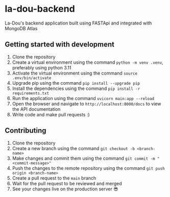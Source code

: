 # la-dou-backend
La-Dou's backend application built using FASTApi and integrated with MongoDB Atlas

## Getting started with development
1. Clone the repository
2. Create a virtual environment using the command `python -m venv .venv`, preferably using python 3.11
3. Activate the virtual environment using the command `source .env/bin/activate`
4. Upgrade pip using the command `pip install --upgrade pip`
5. Install the dependencies using the command `pip install -r requirements.txt`
6. Run the application using the command `uvicorn main:app --reload`
7. Open the browser and navigate to `http://localhost:8000/docs` to view the API documentation
8. Write code and make pull requests :)

## Contributing
1. Clone the repository
2. Create a new branch using the command `git checkout -b <branch-name>`
3. Make changes and commit them using the command `git commit -m "<commit-message>"`
4. Push the changes to the remote repository using the command `git push origin <branch-name>`
5. Create a pull request to the `main` branch
6. Wait for the pull request to be reviewed and merged
7. See your changes live on the production server 😎


